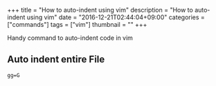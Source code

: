 +++
title = "How to auto-indent using vim"
description = "How to auto-indent using vim"
date = "2016-12-21T02:44:04+09:00"
categories = ["commands"]
tags = ["vim"]
thumbnail = ""
+++

Handy command to auto-indent code in vim
<!--more-->

## Auto indent entire File

```
gg=G
```
